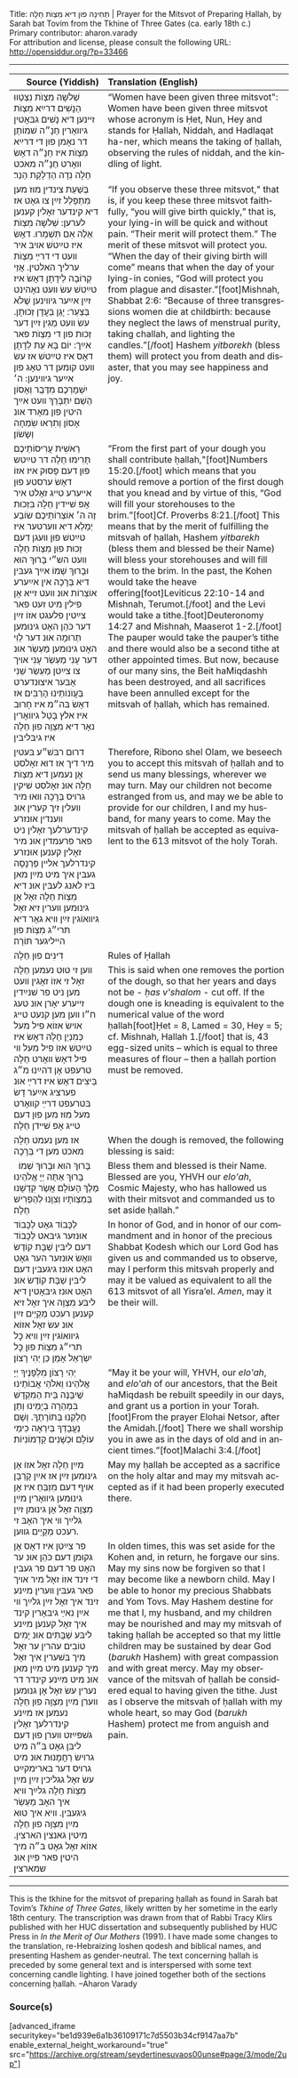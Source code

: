 <html>
<head></head>
<body>
Title: תְחִינָה פון דיא מִצְוֺת חַלָה | Prayer for the Mitsvot of Preparing Ḥallah, by Sarah bat Tovim from the Tkhine of Three Gates (ca. early 18th c.)<br />
Primary contributor: aharon.varady<br />
For attribution and license, please consult the following URL: <a href="http://opensiddur.org/?p=33466">http://opensiddur.org/?p=33466</a>
<p />
<hr />

<table style="margin-left: auto;margin-right: auto;" class="draggable">
<thead><tr><th id="x" style="text-align: right;">Source (Yiddish)</th><th style="text-align: left;">Translation (English)</th></tr></thead>
<tbody>
<tr><td style="vertical-align:top;">
<div class="yiddish" lang="yi">
שְׁלֹשָה מִצְוֺת נִצְטַווּ הַנָשִׁים דרײַא מִצְוֺת זײנען דיא נָשִׁים גבּאָטין גיװאָרין חַנָ״ה שׁמוֹתָן דר נאָמן פוּן די דרײַא מִצְוֺת איז חַנָ״ה דאָשׂ װאָרט חַנָ״ה מאכט חַלָה נִדָה הַדְלָקַת הַנֵר׃
</div></td>

<td style="vertical-align:top;">
<div class="english" lang="en">
“Women have been given three mitsvot": Women have been given three mitsvot whose acronym is Ḥet, Nun, Hey and stands for Ḥallah, Niddah, and Hadlaqat ha-ner, which means the taking of ḥallah, observing the rules of niddah, and the kindling of light.
</div></td></tr>


<tr><td style="vertical-align:top;">
<div class="yiddish" lang="yi">
בְּשַׁעַת צינדין מוז מען מִתְפַּלֵל זײַן צו גאָט אז דיא קינדער זאָלין קענען לערען: שְׁלֹשָה מִצְוֺת אֵלֶה אִם תִּשְׁמְרוּ. דאָשׂ איז טײַטשׁ אױבּ איר װעט די דרײַ מִצְוֺת ערליך האלטין. אֲזַי קְרוֹבָה לֵידָתָן דאָשׂ איז טײַטשׁ עשׂ װעט נאָהינט זײַן אײַער גיװינען שֶׁלֹא בְּצַעַר: יָגֵן בַּעֲדָן זְכוּתָן. עשׂ װעט מַגִין זײַן דער זְכוּת פון די מִצְוֺת פאר אײַך: יוֹם בָּא עֵת לֵדָתָן דאָס איז טײַטשׁ אז עשׂ װעט קומען דר טאָג פון אײַער גיװינען: ה׳ יִשְׁמָרְכֶם מִדֶּבֶר וְאָסוֹן הַשֵׁם יִתְבָּרֵךְ װעט אײַך היטין פון מאָרד אונ אָסוֹן וְתִרְאוּ שִׂמְחָה וְשָׂשׂוֹן׃
</div></td>

<td style="vertical-align:top;">
<div class="english" lang="en">
“If you observe these three mitsvot," that is, if you keep these three mitsvot faithfully, “you will give birth quickly,” that is, your lying-in will be quick and without pain. “Their merit will protect them.” The merit of these mitsvot will protect you. “When the day of their giving birth will come” means that when the day of your lying-in conies, “God will protect you from plague and disaster.”[foot]Mishnah, Shabbat 2:6: “Because of three transgressions women die at childbirth: because they neglect the laws of menstrual purity, taking challah, and lighting the candles.”[/foot] Hashem <em>yitborekh</em> (bless them) will protect you from death and disaster, that you may see happiness and joy.
</div></td></tr>


<tr><td style="vertical-align:top;">
<div class="yiddish" lang="yi">
רֵאשִׁית עֲרִיסוֹתֵיכֶם תָּרִימוּ חַלָה דר טײַטש פוּן דעם פָּסוּק איז אזוֹ דאָשׂ ערסטע פוּן אײערע טײג זאָלט איר אָפּ שׁײדין חַלָה בִּזְכוּת זֶה ה׳ אוֹצְרוֹתֵיכֶם שׂוֹבַע יְמַלֵא דיא װערטער איז טײַטשׁ פוּן װעגן דעם זְכוּת פוּן מִצְוֺת חַלָה װעט הש״י בָּרוּךְ הוּא וּבָרוּךְ שְׁמוֹ אײַך געבּין דיא בְּרָכָה אין אײַערע אוֹצְרוֹת אוּנ װעט זײא אָן פילין מיט זעט פאר צײַטין פלעגט אזוֹ זײַן דער כֹּהֵן האָט גינוּמען תְּרוּמָה אוּנ דער לֵוִי האָט גינוּמען מַעְשֵׂר אוּנ דער עָנִי מַעְשֵׂר עָנִי אױך צו צײַטן מַעְשֵׂר שֵׁנִי אָבּער איצוּנדערט בַּעֲוֺנוֹתֵינוּ הָרַבִּים אז דאָשׂ בּה״מ איז חָרוּב איז אלץ בָּטַל גיװאָרין נאָר דיא מִצְוָה פוּן חַלָה איז גיבּליבּין 
</div></td>

<td style="vertical-align:top;">
<div class="english" lang="en">
“From the first part of your dough you shall contribute ḥallah,"[foot]Numbers 15:20.[/foot] which means that you should remove a portion of the first dough that you knead and by virtue of this, “God will fill your storehouses to the brim.”[foot]Cf. Proverbs 8:21.[/foot] This means that by the merit of fulfilling the mitsvah of ḥallah, Hashem <em>yitbarekh</em> (bless them and blessed be their Name) will bless your storehouses and will fill them to the brim. In the past, the Kohen would take the heave offering[foot]Leviticus 22:10-14 and Mishnah, Terumot.[/foot] and the Levi would take a tithe.[foot]Deuteronomy 14:27 and Mishnah, Maaserot 1-2.[/foot] The pauper would take the pauper’s tithe and there would also be a second tithe at other appointed times. But now, because of our many sins, the Beit haMiqdashh has been destroyed, and all sacrifices have been annulled except for the mitsvah of ḥallah, which has remained.
</div></td></tr>


<tr><td style="vertical-align:top;">
<div class="yiddish" lang="yi">
דרוּם רבּשׁ״ע בּעטין מיר דיך אז דוּא זאָלסט אָן נעמען דיא מִצְוֺת חַלָה אוּנ זאָלסט שׁיקין גרױס בְּרָכָה װאוּ מיר װעלין זיך קערין אוּנ װענדין אוּנזרע קינדערלעך זאָלין ניט פאר פרעמדין אוּנ מיר זאָלין קענען אוּנזרע קינדרלעך אלײן פַּרְנָסָה געבּין איך מיט מײַן מאן בּיז לאנג לעבּין אוּנ דיא מִצְוֺת חַלָה זאָל אָן גינוּמען װערין זיא זאָל גיװאוֹגין זײַן װיא גאָר דיא תּרי״ג מִצְוֺת פוּן הײליגער תּוֹרָה׃
</div></td>

<td style="vertical-align:top;">
<div class="english" lang="en">
Therefore, Ribono shel Olam, we beseech you to accept this mitsvah of ḥallah and to send us many blessings, wherever we may turn. May our children not become estranged from us, and may we be able to provide for our children, I and my husband, for many years to come. May the mitsvah of ḥallah be accepted as equivalent to the 613 mitsvot of the holy Torah.
</div></td></tr>


<tr><td style="vertical-align:top;">
<div class="yiddish" lang="yi">
דִינִים פוּן חַלָה
</div></td>

<td style="vertical-align:top;">
<div class="english" lang="en">
Rules of Ḥallah
</div></td></tr>


<tr><td style="vertical-align:top;">
<div class="yiddish" lang="yi">
װען זי טוּט נעמען חַלָה זאָל זי אזוֹ זאָגין װעט מען ניט פר שׁנײַדין זײערע יאָרן אוּנ טעג ח״ו װען מען קנעט טײג אױשׂ אזוֹא פיל מעל כְּמִנְיַן חַלָה דאָשׂ איז טײַטשׁ אזוֹ פיל מעל װי פיל דאָשׂ װאָרט חַלָה טרעפט אָן דהײַנוּ מ״ג בֵּיצִים דאָשׂ איז דרײַ אוּנ פערציג אײַער דָשׂ בּטרעפט דרײַ קװאָרט מעל מוּז מען פוּן דעם טײג אָפּ שׁײדן חַלָה׃
</div></td>

<td style="vertical-align:top;">
<div class="english" lang="en">
This is said when one removes the portion of the dough, so that her years and days not be - <em>ḥas v'shalom</em> - cut off. If the dough one is kneading is equivalent to the numerical value of the word ḥallah[foot]Ḥet = 8, Lamed = 30, Hey = 5; cf. Mishnah, Hallah 1.[/foot] that is, 43 egg-sized units – which is equal to three measures of flour – then a ḥallah portion must be removed.
</div></td></tr>


<tr><td style="vertical-align:top;">
<div class="yiddish" lang="yi">
אז מען נעמט חַלָה מאכט מען די בְּרָכָה 
</div></td>

<td style="vertical-align:top;">
<div class="english" lang="en">
When the dough is removed, the following blessing is said: 
</div></td></tr>


<tr><td style="vertical-align:top;">
<div class="liturgy" lang="he">
בָּרוּךְ הוּא וּבָרוּךְ שְׁמוֹ׃ 
&nbsp;
בָּרוּךְ אַתָּה 
יְיָ אֱלֹהֵינוּ 
מֶלֶךְ הָעוֹלָם 
אֲשֶׂר קִדְשָׁנוּ בְּמִצְוֺתָיו 
וְצִוָנוּ לְהַפְרִישׁ חַלָה׃
</div></td>

<td style="vertical-align:top;">
<div class="english" lang="en">
Bless them and blessed is their Name. 
&nbsp;
Blessed are you, 
YHVH our <em>elo'ah</em>, 
Cosmic Majesty, 
who has hallowed us with their mitsvot 
and commanded us to set aside ḥallah.”
</div></td></tr>


<tr><td style="vertical-align:top;">
<div class="yiddish" lang="yi">
לְכָּבוֹד גאָט לְכָּבוֹד אוּנזער גיבּאט לְכָּבוֹד דעם ליבּין שַׁבָּת קוֹדֶשׂ װאָשׂ אוּנזער הער גאָט האָט אוּנז גיגעבּין דעם ליבּין שַׁבָּת קוֹדֶשׂ אוּנ האָט אוּנז גיבּאָטין דיא ליבּע מִצְוָה איך זאָל זיא קענען רעכט מְקַיֵים זײַן אוּנ עשׂ זאָל אזוֹא גיװאוֹגין זײַן װיא כׇּל תרי״ג מִצְוֺת פוּן כׇּל יִשְׂרָאֵל אָמֵן כֵּן יְהִי רָצוֹן׃
</div></td>

<td style="vertical-align:top;">
<div class="english" lang="en">
In honor of God, and in honor of our commandment and in honor of the precious Shabbat Ḳodesh which our Lord God has given us and commanded us to observe, may I perform this mitsvah properly and may it be valued as equivalent to all the 613 mitsvot of all Yisra’el. <em>Amen</em>, may it be their will.
</div></td></tr>


<tr><td style="vertical-align:top;">
<div class="liturgy" lang="he">
יְהִי רָצוֹן מִלְפָנֶיךָ יְיָ אֱלֹהֵינוּ וֵאלֹהֵי אֲבוֹתֵינוּ שֶׁיִבָּנֶה בֵּית הַמִקְדָשׁ בִּמְהֵרָה בְיָמֵינוּ וְתֵן חֶלְקֵנוּ בְּתוֹרָתֶךָ. וְשָׁם נַעֲבָדְךָ בְּיִרְאָה כִּימֵי עוֹלָם וּכְשָׁנִים קַדְמוֹנִיוֹת׃
</div></td>

<td style="vertical-align:top;">
<div class="english" lang="en">
“May it be your will, YHVH, our <em>elo'ah</em>, and <em>elo'ah</em> of our ancestors, that the Beit haMiqdash be rebuilt speedily in our days, and grant us a portion in your Torah.[foot]From the prayer Elohai Netsor, after the Amidah.[/foot] There we shall worship you in awe as in the days of old and in ancient times.”[foot]Malachi 3:4.[/foot]
</div></td></tr>


<tr><td style="vertical-align:top;">
<div class="yiddish" lang="yi">
מײַן חַלָה זאָל אזוֹ אָן גינוּמען זײַן אז אײַן קָרְבָּן אױף דעם מִזְבֵּחַ איז אָן גינוּמען גיװאָרין מײַן מִצְוָה זאָל אָן גינוּמן זײַן גלײַך װי איך האָבּ זי רעכט מְקַיֵים גװען. 
</div></td>

<td style="vertical-align:top;">
<div class="english" lang="en">
May my ḥallah be accepted as a sacrifice on the holy altar and may my mitsvah accepted as if it had been properly executed there. 
</div></td></tr>


<tr><td style="vertical-align:top;">
<div class="yiddish" lang="yi">
פר צײַטן איז דאָס אָן גקוּמן דעם כֹּהֵן אוּנ ער האָט פר דעם פר געבּין די זינד אזוֹ זאָל מיר אױך פאר געבּין װערין מײַנע זינד איך זאָל זײַן גלײַך װי אײַן נאײַ גיבּאָרין קינד איך זאָל קענען מײַנע ליבּע שַׁבָּתִים אוּנ יָמִים טוֹבִים עהרין ער זאָל מיך בּשׁערין איך זאָל מיך קענען מיט מײַן מאן אוּנ מיט מײַנע קינדר דר נערין עשׂ זאָל אָן גנוּמען װערן מײַן מִצְוָה פוּן חַלָה נעמען אז מײַנע קינדרלעך זאָלין גשׁפּײַזט װערן פוּן דעם ליבּן גאָט בּ״ה מיט גרױשׂ רַחֲמָנוּת אוּנ מיט גרױס דער בּארימקײַט עשׂ זאָל גגליכין זײַן מײַן מִצְוֺת חַלָה גלײַך װיא איך האָבּ מַעְשֵׂר גיגעבּין. װיא איך טוּא מײַן מִצְוָה פוּן חַלָה מיטין גאנצין הארצין. אזוֹא זאָל גאָט בּ״ה מיך היטין פאר פּײַן אוּנ שמארצין׃
</div></td>

<td style="vertical-align:top;">
<div class="english" lang="en">
In olden times, this was set aside for the Kohen and, in return, he forgave our sins. May my sins now be forgiven so that I may become like a newborn child. May I be able to honor my precious Shabbats and Yom Tovs. May Hashem destine for me that I, my husband, and my children may be nourished and may my mitsvah of taking ḥallah be accepted so that my little children may be sustained by dear God (<em>barukh</em> Hashem) with great compassion and with great mercy. May my observance of the mitsvah of ḥallah be considered equal to having given the tithe. Just as I observe the mitsvah of ḥallah with my whole heart, so may God (<em>barukh</em> Hashem) protect me from anguish and pain.
</div></td></tr>
</tbody></table>

<hr />

This is the tkhine for the mitsvot of preparing ḥallah as found in Sarah bat Tovim’s <em>Tkhine of Three Gates</em>, likely written by her sometime in the early 18th century. The transcription was drawn from that of Rabbi Tracy Klirs published with her HUC dissertation and subsequently published by HUC Press in <em>In the Merit of Our Mothers</em> (1991). I have made some changes to the translation, re-Hebraizing loshen qodesh and biblical names, and presenting Hashem as gender-neutral. The text concerning ḥallah is preceded by some general text and is interspersed with some text concerning candle lighting. I have joined together both of the sections concerning ḥallah. –Aharon Varady

<h3>Source(s)</h3>

[advanced_iframe securitykey="be1d939e6a1b36109171c7d5503b34cf9147aa7b" enable_external_height_workaround="true" src="https://archive.org/stream/seydertinesuvaos00unse#page/3/mode/2up"]

&nbsp;




</body>
</html>
